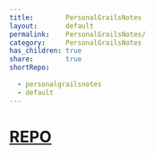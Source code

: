 ```yaml
---
title:        PersonalGrailsNotes  
layout:       default  
permalink:    PersonalGrailsNotes/  
category:     PersonalGrailsNotes  
has_children: true  
share:        true  
shortRepo:  
  
  - personalgrailsnotes  
  - default  
---
```

  
# [REPO](https://github.com/14paxton/PersonalGrailsNotes)